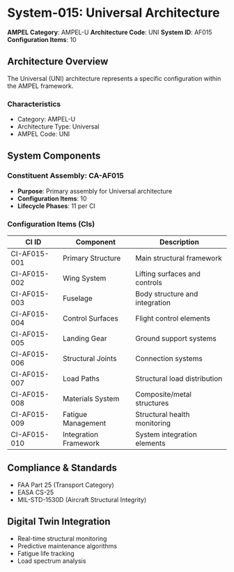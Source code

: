 # System-015: Universal Architecture

**AMPEL Category**: AMPEL-U
**Architecture Code**: UNI
**System ID**: AF015
**Configuration Items**: 10

## Architecture Overview

The Universal (UNI) architecture represents a specific configuration within the AMPEL framework.

### Characteristics
- Category: AMPEL-U
- Architecture Type: Universal
- AMPEL Code: UNI

## System Components

### Constituent Assembly: CA-AF015
- **Purpose**: Primary assembly for Universal architecture
- **Configuration Items**: 10
- **Lifecycle Phases**: 11 per CI

### Configuration Items (CIs)

| CI ID | Component | Description |
|-------|-----------|-------------|
| CI-AF015-001 | Primary Structure | Main structural framework |
| CI-AF015-002 | Wing System | Lifting surfaces and controls |
| CI-AF015-003 | Fuselage | Body structure and integration |
| CI-AF015-004 | Control Surfaces | Flight control elements |
| CI-AF015-005 | Landing Gear | Ground support systems |
| CI-AF015-006 | Structural Joints | Connection systems |
| CI-AF015-007 | Load Paths | Structural load distribution |
| CI-AF015-008 | Materials System | Composite/metal structures |
| CI-AF015-009 | Fatigue Management | Structural health monitoring |
| CI-AF015-010 | Integration Framework | System integration elements |

## Compliance & Standards
- FAA Part 25 (Transport Category)
- EASA CS-25
- MIL-STD-1530D (Aircraft Structural Integrity)

## Digital Twin Integration
- Real-time structural monitoring
- Predictive maintenance algorithms
- Fatigue life tracking
- Load spectrum analysis

